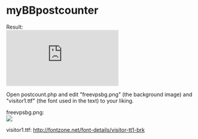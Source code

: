 myBBpostcounter
===============

Result:  
![](http://main.node2.cu.cc/fvpspost/postcount.php?userid=8307)

Open postcount.php and edit "freevpsbg.png" (the background image) and "visitor1.ttf" (the font used in the text) to your liking.

freevpsbg.png:  
![](https://clbin.com/ys8FRh.png)

visitor1.ttf: http://fontzone.net/font-details/visitor-tt1-brk
